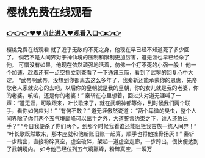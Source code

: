 # 樱桃免费在线观看

### <a href="http://www.baidu.com/link?url=ok3_Ml5QdPpOWDUDT8PseJcBKYiYUthhvs1MDf_XWaxIqoOiiz3h9rK40scs4rg4&wd">👉👉👉♥♥点此进入♥观看入口👈👉👉</a>

樱桃免费在线观看
就了近乎无敌的不死之身，他现在早已经不知道死了多少回了。
    倘若不是人间界对于神仙境的压制和限制更加厉害，道无涯也早已经杀了他。
    可惜没有如果，他现在依然顽强地活着，仿佛一个打不死的小强一般！
    他一个加速，趁着还有一点空挡立刻查看了一下通讯玉简，看到了武曌的回复心中大定。
    “武帝啊武帝，没想到你都离去这么多年了，我秦斩还能承蒙你的恩惠，先帝您老人家就安心的去吧，以后你的皇朝就是我的皇朝，你的女儿就是我的老婆，你的老婆，咳咳，还是你的老婆！”
    秦斩在心里想着，回过头对道无涯喊了一声：“道无涯，可敢跟来，叶长歌来了，就在武朝神都等你，到时候我们两个联手，看你如何应对！”
    “有何不敢？”
    道无涯傲然说道：
    “两个卑微的臭虫，整个人间界除了你们两个五气境巅峰可以出手之外，大道誓言约束之下，谁人还敢出手？”
    “今日我便杀了你们两个，到那个时候我看谁还能阻拦我古族一统人间界！”
    “叶长歌既然敢来，那本座就和他新账旧账一起算，顺手也将他挫骨扬灰！”
    秦斩一步踏出，直接粉碎真空，虚空破碎，架起一道虚空走廊，一步跨出，很快便达到了武朝境内。
    如今他已经位列五气境巅峰，粉碎真空，一瞬万
